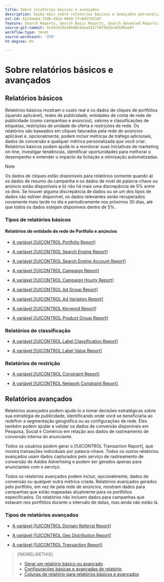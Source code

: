 ```yaml
---
title: Sobre relatórios básicos e avançados
description: Saiba mais sobre relatórios básicos e avançados personalizáveis.
exl-id: 6224ee6d-72db-4524-9660-7fc0d57b5347
feature: Search Reports, Search Basic Reports, Search Advanced Reports
source-git-commit: 9c4dcb19e386d8e1eea541776f5b92c9d500ae9f
workflow-type: tm+mt
source-wordcount: '370'
ht-degree: 0%

---
```


# Sobre relatórios básicos e avançados

## Relatórios básicos

Relatórios básicos mostram o custo real e os dados de cliques de portfólios (quando aplicável), redes de publicidade, entidades de conta de rede de publicidade (como campanhas e anúncios), valores e classificações de etiquetas, restrições de unidade de oferta e restrições de rede. Os relatórios são baseados em cliques faturados pela rede de anúncios aplicável e, opcionalmente, podem incluir métricas de tráfego adicionais, dados de conversão e qualquer métrica personalizada que você criar. Relatórios básicos podem ajudá-lo a monitorar suas iniciativas de marketing on-line, investigar tendências, identificar oportunidades para melhorar o desempenho e entender o impacto da licitação e otimização automatizadas.

>[!NOTE]
>
>Os dados de cliques estão disponíveis para relatórios somente quando a) os dados de resumo da campanha e os dados de nível de palavra-chave ou anúncio estão disponíveis e b) não há mais uma discrepância de 5% entre os dois. Se houver alguma discrepância de dados ou se um dos tipos de dados não estiver disponível, os dados relevantes serão recuperados novamente mais tarde no dia e periodicamente nos próximos 30 dias, até que todos os dados estejam disponíveis dentro de 5%.

### Tipos de relatórios básicos

#### Relatórios de entidade de rede de Portfolio e anúncios

* [A variável [!UICONTROL Portfolio Report]](/help/search-social-commerce/reports/management/basic-advanced/portfolio-report.md)

* [A variável [!UICONTROL Search Engine Report]](/help/search-social-commerce/reports/management/basic-advanced/search-engine-report.md)

* [A variável [!UICONTROL Search Engine Account Report]](/help/search-social-commerce/reports/management/basic-advanced/search-engine-account-report.md)

* [A variável [!UICONTROL Campaign Report]](/help/search-social-commerce/reports/management/basic-advanced/campaign-report.md)

* [A variável [!UICONTROL Campaign Hourly Report]](/help/search-social-commerce/reports/management/basic-advanced/campaign-hourly-report.md)

* [A variável [!UICONTROL Ad Group Report]](/help/search-social-commerce/reports/management/basic-advanced/ad-group-report.md)

* [A variável [!UICONTROL Ad Variation Report]](/help/search-social-commerce/reports/management/basic-advanced/ad-variation-report.md)

* [A variável [!UICONTROL Keyword Report]](/help/search-social-commerce/reports/management/basic-advanced/keyword-report.md)

* [A variável [!UICONTROL Product Group Report]](/help/search-social-commerce/reports/management/basic-advanced/product-group-report.md)

### Relatórios de classificação

* [A variável [!UICONTROL Label Classification Report]](/help/search-social-commerce/reports/management/basic-advanced/label-classification-report.md)

* [A variável [!UICONTROL Label Value Report]](/help/search-social-commerce/reports/management/basic-advanced/label-value-report.md)

### Relatórios de restrição

* [A variável [!UICONTROL Constraint Report]](/help/search-social-commerce/reports/management/basic-advanced/constraint-report.md)

* [A variável [!UICONTROL Network Constraint Report]](/help/search-social-commerce/reports/management/basic-advanced/network-constraint-report.md)

## Relatórios avançados

Relatórios avançados podem ajudá-lo a tomar decisões estratégicas sobre sua estratégia de publicidade, identificando onde você se beneficiaria ao redefinir a segmentação geográfica ou as configurações de rede. Eles também podem ajudar a validar os dados de conversão disponíveis em Pesquisa, Social e Comércio em relação aos dados de rastreamento de conversão interna do anunciante.

Todos os usuários podem gerar o [!UICONTROL Transaction Report], que mostra transações individuais por palavra-chave. Todos os outros relatórios avançados usam dados capturados pelo serviço de rastreamento de conversão de Adobe Advertising e podem ser gerados apenas para anunciantes com o serviço.

Todos os relatórios avançados podem incluir, opcionalmente, dados de conversão ou qualquer outra métrica criada. Relatórios avançados gerados pelo portfólio, em vez de pela rede de anúncios, mostram dados para campanhas que estão mapeadas atualmente para os portfólios especificados. Os relatórios não incluem dados para campanhas que estavam nos portfólios durante o intervalo de datas, mas ainda não estão lá.

### Tipos de relatórios avançados

* [A variável [!UICONTROL Domain Referral Report]](/help/search-social-commerce/reports/management/basic-advanced/domain-referral-report.md)

* [A variável [!UICONTROL Geo Distribution Report]](/help/search-social-commerce/reports/management/basic-advanced/geo-distribution-report.md)

* [A variável [!UICONTROL Transaction Report]](/help/search-social-commerce/reports/management/basic-advanced/transaction-report.md)

>[!MORELIKETHIS]
>
>* [Gerar um relatório básico ou avançado](/help/search-social-commerce/reports/management/basic-advanced/basic-advanced-report-generate.md)
>* [Configurações básicas e avançadas de relatório](/help/search-social-commerce/reports/management/basic-advanced/basic-advanced-report-settings.md)
>* [Colunas de relatório para relatórios básicos e avançados](/help/search-social-commerce/reports/management/basic-advanced/basic-advanced-report-columns.md)
